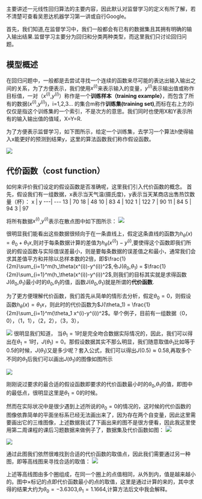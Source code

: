 主要讲述一元线性回归算法的主要内容，因此默认对监督学习的定义有所了解，若不清楚可查看吴恩达机器学习第一讲或自行Google。 

首先，我们知道,在监督学习中，我们一般都会有已有的数据集且其拥有明确的输入输出结果.监督学习主要分为回归和分类两种类型，而这里我们只讨论回归问题。

## 模型概述
在回归问题中，一般都是去尝试寻找一个连续的函数来尽可能的表达出输入输出之间的关系，为了方便表示，我们使用$x^(i)$来表示输入的变量，$y^(i)$表示输出值或称作目标值，一对（$x^(i)$,$y^(i)$）称作是一个**训练样本（training example）**，而包含了所有的数据($x^(i)$,$y^(i)$)，i=1,2,3... 的集合m称作**训练集(training set)**,而标在右上方的i仅仅是指这个训练集的一个索引，不是次方的意思。我们同时也使用X和Y表示所有的输入输出值的值域，X=Y=R.

为了方便表示监督学习，如下图所示，给定一个训练集，去学习一个算法h使得输入x能更好的预测到结果y，这里的算法函数我们称作假设函数。

![][1]
## 代价函数（cost function）
如何来评价我们设定的假设函数是否准确呢，这里我们引入代价函数的概念。
首先，假设我们有一组数据，x表示当天气温(摄氏度)，y表示当天某商店出售热饮数量（杯）：
x  |  y
---| ---
13 | 70
18 | 48
10 | 83
4  | 102
1  | 122
7  | 90
11 | 84
5  | 94
3  | 97

将所有数据$x^(i)$,$y^(i)$表示在散点图中如下图所示：
  ![][2]
 
 很明显我们能看出这些数据很倾向于在一条直线上，假定这条直线的函数为$h_\theta(x) = \theta_0+\theta_1x$,则对于每条数据计算的差值为$h_\theta(x^(i))-y^(i)$,要使得这个函数即我们所说的假设函数与实际值误差最小，则是要每条数据的误差值之和最小，通常我们会求其差值平方和并除以总样本数的2倍，即$\frac{1}{2m}\sum_{i=1}^m(h_\theta(x^(i))-y^(i))^2$,令J($\theta_0$,$\theta_1$) = $\frac{1}{2m}\sum_{i=1}^m(h_\theta(x^(i))-y^(i))^2$,则我们的目标其实就是求得函数J($\theta_0$,$\theta_1$)最小时的$\theta_0$,$\theta_1$的值，函数J($\theta_0$,$\theta_1$)就是所谓的**代价函数**.


为了更方便理解代价函数，我们首先从简单的情形去分析，假定$\theta_0=0$，则假设函数$h_\theta(x) = \theta_1x$，则此时的代价函数为$J(\theta_1) = \frac{1}{2m}\sum_{i=1}^m(\theta_1 x^(i)-y^(i))^2$。举个例子，目前有一组数据（0，0），（1，1），（2，2），（3，3），

![][3]
很明显我们知道， 当$\theta_1=1$时是完全吻合数据实际情况的，因此，我们可以得出在$\theta_1=1$时，$J(\theta_1)=0$。那假设数据其实不那么明显，我们随意取值$\theta_1$比如等于0.5的时候，$J(\theta_1)$又是多少呢？套入公式，我们可以得出$J(0.5)\approx0.58$,再取多个不同的$\theta_1$后我们可以画出$J(\theta_1)$的图像如图所示

![][4]

刚刚说过要求的最合适的假设函数即要求的代价函数最小时的$\theta_0$,$\theta_1$的值，即图中的最低点，很明显这里是$\theta_1=0$的时候。


然而在实际状况中是很少遇到上述所说的$\theta_0=0$的情况的，这时候的代价函数的图像依靠简单的平面坐标系已经无法画出来了，因为存在两个自变量，因此这里需要画出它的三维图像，上述数据我试了下画出来的图不是很方便看，因此我这里使用第二周课程的课后习题数据来做例子了，数据集及代价函数如图：
![][5]

![][6]

通过此图我们依然很难找到合适的代价函数的取值点，因此我们需要通过另一种图，即等高线图来寻找合适的取值：
![][7]

上述等高线图由多个圈组成，在同一个圈上的点值相同，从外到内，值是越来越小的。图中×标记的点即代价函数最小的点的取值，这里是通过计算的来的，其中求得的结果大约为$\theta_0=-3.6303$,$\theta_1=1.1664$,计算方法后文中我会解释。


  [1]: http://www.leafw.cn/wp-content/uploads/2018/08/model.png
  [2]: http://www.leafw.cn/wp-content/uploads/2018/08/data.png
  [3]: http://www.leafw.cn/wp-content/uploads/2018/08/simple.png
  [4]: http://www.leafw.cn/wp-content/uploads/2018/08/simple_cost.png
  [5]: http://www.leafw.cn/wp-content/uploads/2018/08/diandiandian.jpg
  [6]: http://www.leafw.cn/wp-content/uploads/2018/08/3dd.jpg
  [7]: http://www.leafw.cn/wp-content/uploads/2018/08/denggao.jpg
